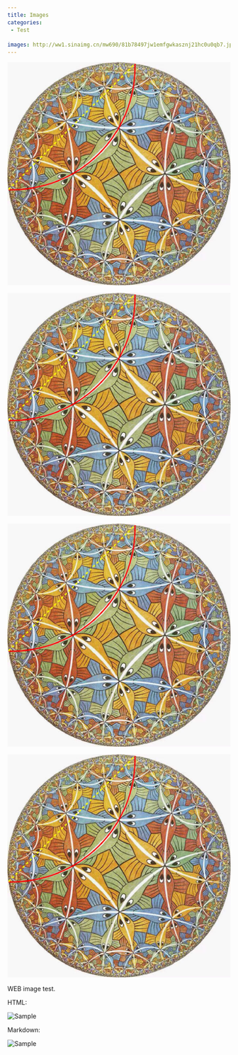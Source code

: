 ```yaml
---
title: Images
categories:
 - Test

images: http://ww1.sinaimg.cn/mw690/81b78497jw1emfgwkasznj21hc0u0qb7.jpg
---
```



![Poincare Disk Model](https://github.com/oudeng/oudeng.github.io/blob/master/assets/images/Poincare_disk_model.png)

![Poincare Disk Model-1](/assets/images/Poincare_disk_model.png)

![Poincare Disk Model-2](./assets/images/Poincare_disk_model.png)

![Poincare Disk Model-3](../assets/images/Poincare_disk_model.png)


WEB image test.

HTML:

<img src="http://ww1.sinaimg.cn/mw690/81b78497jw1emfgwkasznj21hc0u0qb7.jpg" alt="Sample" title="サンプル">

Markdown:

![Sample](http://ww1.sinaimg.cn/mw690/81b78497jw1emfgwkasznj21hc0u0qb7.jpg)



